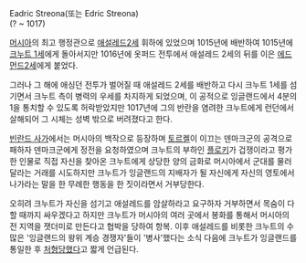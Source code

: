 Eadric Streona(또는 Edric Streona)  
(? ~ 1017)

[머시아](%EB%A8%B8%EC%8B%9C%EC%95%84.md)의 최고 행정관으로 [애설레드2세](%EC%95%A0%EC%84%A4%EB%A0%88%EB%93%9C%202%EC%84%B8.md) 휘하에 있었으며 1015년에
배반하여 1015년에 [크누트 1세](%ED%81%AC%EB%88%84%ED%8A%B8%201%EC%84%B8.md)에게 돌아서지만
1016년에 옷퍼드 전투에서 애설레드 2세의 뒤를 이은 [에드먼드2세](%EC%97%90%EB%93%9C%EB%A8%BC%EB%93%9C%202%EC%84%B8.md)에게 붙었다.

그러나 그 해에 애싱던 전투가 벌어질 때 애설레드 2세를 배반하고 다시 크누트 1세를 섬기면서 크누트 측이 병력의 우세를 차지하게 되었으며,
이 공적으로 잉글랜드에서 4분의 1을 통치할 수 있도록 허락받았지만 1017년에 그의 반란을 염려한 크누트에게 런던에서 살해되어 그 시체는
성벽 밖으로 버려졌다고 한다.

[빈란드 사가](%EB%B9%88%EB%9E%80%EB%93%9C%20%EC%82%AC%EA%B0%80.md)에서는 머시아의 백작으로
등장하며 [토르켈](%ED%86%A0%EB%A5%B4%EC%BC%88.md)이 이끄는 덴마크군의 공격으로 패하자 덴마크군에게 정전을
요청하였으며 크누트의 부하인 [플로키](%ED%94%8C%EB%A1%9C%ED%82%A4.md)가 겁쟁이라고 평가한 인물로 직접 자신을
찾아온 크누트에게 상당한 양의 금화로 머시아에서 군대를 물러달라는 거래를 시도하지만 크누트가 잉글랜드의 지배자가 될 자신에게 자신의 영토에서
나가라는 말을 한 무례한 행동을 한 짓이라면서 거부당한다.

오히려 크누트가 자신을 섬기고 애설레드를 암살하라고 요구하자 거부하면서 목숨이 다 할 때까지 싸우겠다고 하지만 크누트가 머시아의 여러 곳에서
봉화를 통해서 머시아의 전 지역을 잿더미로 만든다고 협박을 당하여 항복. 이후 애설레드를 비롯한 크누트의 수많은 '잉글랜드의 왕위 계승
경쟁자'들이 '병사'했다는 소식 다음에 크누트가 잉글랜드를 통일한 후
[처형당했다](%ED%86%A0%EC%82%AC%EA%B5%AC%ED%8C%BD.md)고 짧게 언급된다.

